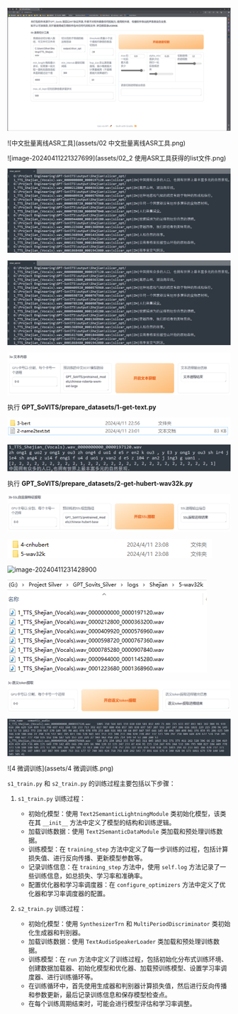 ![语音切割](assets/语音切割.png)

![中文批量离线ASR工具](assets/02 中文批量离线ASR工具.png)

![image-20240411221327699](assets/02_2 使用ASR工具获得的list文件.png)

![手动精标](assets/手动精标.png)

![image-20240411222650069](assets/手动精标.png)

![03_1开始文本获取](assets/03_1开启文本获取.png)

执行 **GPT_SoVITS/prepare_datasets/1-get-text.py**

![image-20240411230611338](assets/image-20240411230611338.png)

![03_2_name2txt内容](assets/03_2_name2txt内容.png)

执行 **GPT_SoVITS/prepare_datasets/2-get-hubert-wav32k.py**

![开启SSL提取](assets/03_3开启SSL提取.png)

![image-20240411231155266](assets/image-20240411231155266.png)

![image-20240411231428900](assets/03_4.png)

![image-20240411231513172](assets/03_4_2.png)

![03_5开启语义token提取进程](assets/03_5开启语义token提取进程.png)

![03_6](assets/03_6.png)

![4 微调训练](assets/4 微调训练.png)

`s1_train.py` 和 `s2_train.py` 的训练过程主要包括以下步骤：

1. `s1_train.py` 训练过程：
   - 初始化模型：使用 `Text2SemanticLightningModule` 类初始化模型，该类在其 `__init__` 方法中定义了模型的结构和训练逻辑。
   - 加载训练数据：使用 `Text2SemanticDataModule` 类加载和预处理训练数据。
   - 训练模型：在 `training_step` 方法中定义了每一步训练的过程，包括计算损失值、进行反向传播、更新模型参数等。
   - 记录训练信息：在 `training_step` 方法中，使用 `self.log` 方法记录了一些训练信息，如总损失、学习率和准确率。
   - 配置优化器和学习率调度器：在 `configure_optimizers` 方法中定义了优化器和学习率调度器的配置。

2. `s2_train.py` 训练过程：
   - 初始化模型：使用 `SynthesizerTrn` 和 `MultiPeriodDiscriminator` 类初始化生成器和判别器。
   - 加载训练数据：使用 `TextAudioSpeakerLoader` 类加载和预处理训练数据。
   - 训练模型：在 `run` 方法中定义了训练过程，包括初始化分布式训练环境、创建数据加载器、初始化模型和优化器、加载预训练模型、设置学习率调度器、进行训练循环等。
   - 在训练循环中，首先使用生成器和判别器计算损失值，然后进行反向传播和参数更新，最后记录训练信息和保存模型检查点。
   - 在每个训练周期结束时，可能会进行模型评估和学习率调整。